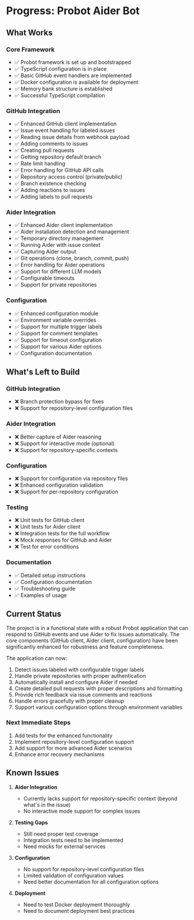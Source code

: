 # Progress: Probot Aider Bot

## What Works

### Core Framework
- ✅ Probot framework is set up and bootstrapped
- ✅ TypeScript configuration is in place
- ✅ Basic GitHub event handlers are implemented
- ✅ Docker configuration is available for deployment
- ✅ Memory bank structure is established
- ✅ Successful TypeScript compilation

### GitHub Integration
- ✅ Enhanced GitHub client implementation
- ✅ Issue event handling for labeled issues
- ✅ Reading issue details from webhook payload
- ✅ Adding comments to issues
- ✅ Creating pull requests
- ✅ Getting repository default branch
- ✅ Rate limit handling
- ✅ Error handling for GitHub API calls
- ✅ Repository access control (private/public)
- ✅ Branch existence checking
- ✅ Adding reactions to issues
- ✅ Adding labels to pull requests

### Aider Integration
- ✅ Enhanced Aider client implementation
- ✅ Aider installation detection and management
- ✅ Temporary directory management
- ✅ Running Aider with issue context
- ✅ Capturing Aider output
- ✅ Git operations (clone, branch, commit, push)
- ✅ Error handling for Aider operations
- ✅ Support for different LLM models
- ✅ Configurable timeouts
- ✅ Support for private repositories

### Configuration
- ✅ Enhanced configuration module
- ✅ Environment variable overrides
- ✅ Support for multiple trigger labels
- ✅ Support for comment templates
- ✅ Support for timeout configuration
- ✅ Support for various Aider options
- ✅ Configuration documentation

## What's Left to Build

### GitHub Integration
- ❌ Branch protection bypass for fixes
- ❌ Support for repository-level configuration files

### Aider Integration
- ❌ Better capture of Aider reasoning
- ❌ Support for interactive mode (optional)
- ❌ Support for repository-specific contexts

### Configuration
- ❌ Support for configuration via repository files
- ❌ Enhanced configuration validation
- ❌ Support for per-repository configuration

### Testing
- ❌ Unit tests for GitHub client
- ❌ Unit tests for Aider client
- ❌ Integration tests for the full workflow
- ❌ Mock responses for GitHub and Aider
- ❌ Test for error conditions

### Documentation
- ✅ Detailed setup instructions
- ✅ Configuration documentation
- ✅ Troubleshooting guide
- ✅ Examples of usage

## Current Status

The project is in a functional state with a robust Probot application that can respond to GitHub events and use Aider to fix issues automatically. The core components (GitHub client, Aider client, configuration) have been significantly enhanced for robustness and feature completeness.

The application can now:
1. Detect issues labeled with configurable trigger labels
2. Handle private repositories with proper authentication
3. Automatically install and configure Aider if needed
4. Create detailed pull requests with proper descriptions and formatting
5. Provide rich feedback via issue comments and reactions
6. Handle errors gracefully with proper cleanup
7. Support various configuration options through environment variables

### Next Immediate Steps
1. Add tests for the enhanced functionality
2. Implement repository-level configuration support
3. Add support for more advanced Aider scenarios
4. Enhance error recovery mechanisms

## Known Issues

1. **Aider Integration**
   - Currently lacks support for repository-specific context (beyond what's in the issue)
   - No interactive mode support for complex issues

2. **Testing Gaps**
   - Still need proper test coverage
   - Integration tests need to be implemented
   - Need mocks for external services

3. **Configuration**
   - No support for repository-level configuration files
   - Limited validation of configuration values
   - Need better documentation for all configuration options

4. **Deployment**
   - Need to test Docker deployment thoroughly
   - Need to document deployment best practices
